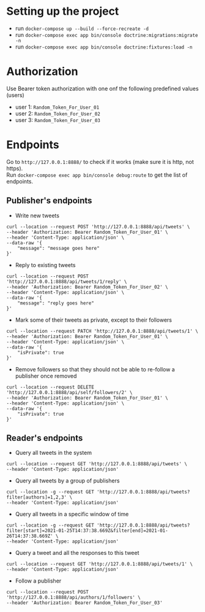 # Setting up the project
* run `docker-compose up --build --force-recreate -d`
* run `docker-compose exec app bin/console doctrine:migrations:migrate -n`
* run `docker-compose exec app bin/console doctrine:fixtures:load -n`

# Authorization
Use Bearer token authorization with one onf the following predefined values (users)

* user 1: `Random_Token_For_User_01`
* user 2: `Random_Token_For_User_02`
* user 3: `Random_Token_For_User_03`

# Endpoints
Go to `http://127.0.0.1:8888/` to check if it works (make sure it is http, not https).  
Run `docker-compose exec app bin/console debug:route` to get the list of endpoints.

## Publisher's endpoints
* Write new tweets
```
curl --location --request POST 'http://127.0.0.1:8888/api/tweets' \
--header 'Authorization: Bearer Random_Token_For_User_01' \
--header 'Content-Type: application/json' \
--data-raw '{
    "message": "message goes here"
}'
```

* Reply to existing tweets
```
curl --location --request POST 'http://127.0.0.1:8888/api/tweets/1/reply' \
--header 'Authorization: Bearer Random_Token_For_User_02' \
--header 'Content-Type: application/json' \
--data-raw '{
    "message": "reply goes here"
}'
```

* Mark some of their tweets as private, except to their followers
```
curl --location --request PATCH 'http://127.0.0.1:8888/api/tweets/1' \
--header 'Authorization: Bearer Random_Token_For_User_01' \
--header 'Content-Type: application/json' \
--data-raw '{
    "isPrivate": true
}'
```

* Remove followers so that they should not be able to re-follow a publisher once removed
```
curl --location --request DELETE 'http://127.0.0.1:8888/api/self/followers/2' \
--header 'Authorization: Bearer Random_Token_For_User_01' \
--header 'Content-Type: application/json' \
--data-raw '{
    "isPrivate": true
}'
```

## Reader's endpoints
* Query all tweets in the system
```
curl --location --request GET 'http://127.0.0.1:8888/api/tweets' \
--header 'Content-Type: application/json'
```

* Query all tweets by a group of publishers
```
curl --location -g --request GET 'http://127.0.0.1:8888/api/tweets?filter[authors]=1,2,3' \
--header 'Content-Type: application/json'
```

* Query all tweets in a specific window of time
```
curl --location -g --request GET 'http://127.0.0.1:8888/api/tweets?filter[start]=2021-01-25T14:37:38.669Z&filter[end]=2021-01-26T14:37:38.669Z' \
--header 'Content-Type: application/json'
```

* Query a tweet and all the responses to this tweet
```
curl --location --request GET 'http://127.0.0.1:8888/api/tweets/1' \
--header 'Content-Type: application/json'
```

* Follow a publisher
```
curl --location --request POST 'http://127.0.0.1:8888/api/authors/1/followers' \
--header 'Authorization: Bearer Random_Token_For_User_03'
```